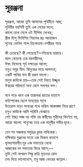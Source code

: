 # সুরঞ্জনা

সুরঞ্জনা, আজো তুমি আমাদের পৃথিবীতে আছ;  
পৃথিবীর বয়সিনী তুমি এক মেয়ের মতন;  
কালো চোখ মেলে ওই নীলিমা দেখেছ;  
গ্রীক হিন্দু ফিনিশিয় নিয়মের রূঢ় আয়োজন  
শুনেছ ফেনিল শব্দে তিলোত্তমা-নগরীরর গায়ে

কী চেয়েছে? কী পেয়েছে?—গিয়েছে হারায়ে।  
বয়স বেড়েছে ঢের নরনারীদের,  
ঈষৎ নিভেছে সূর্য নক্ষত্রের আলো;  
তবুও সমুদ্র নীল: ঝিনুকের গায়ে আলপনা;  
একটি পাখির গান কী রকম ভালো।  
মানুষ কাউকে চায়—তার সেই নিহত উজ্জ্বল  
ঈশ্বরের পরিবর্তে অন্য কোন সাধনার ফল।

মনে পড়ে কবে এক তারাভরা রাতের বাতাসে  
ধর্মাশোকের ছেলে মহেন্দ্রের সাথে  
উতরোল বড়ো সাগরের পথে অন্তিম আকাঙ্ক্ষা নিয়ে প্রাণে  
তবুও কাউকে আমি পারিনি বোঝাতে  
সেই ইচ্ছা সঙ্ঘ নয় শক্তি নয় কর্মীদের সুধীদের বিবর্ণতা নয়,  
আরো আলো: মানুষের তরে এক মানুষীর গভীর হৃদয়।

যেন সব অন্ধকার সমুদ্রের ক্লান্ত নাবিকেরা।  
মক্ষিকার গুঞ্জনের মতো এক বিহ্বল বাতাসে  
ভূমধ্যসারলীন দূর এক সভ্যতার থেকে  
আজকের নব সভ্যতায় ফিরে আসে;—  
তুমি সেই অপরূপ সিন্ধু রাত্রি মৃতদের রোল  
দেহ দিয়ে ভালোবেসে, তবু আজ ভোরের কল্লোল।

